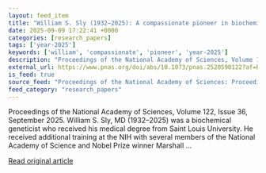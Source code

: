 ```yaml
---
layout: feed_item
title: "William S. Sly (1932–2025): A compassionate pioneer in biochemical genetics"
date: 2025-09-09 17:22:41 +0000
categories: [research_papers]
tags: ['year-2025']
keywords: ['william', 'compassionate', 'pioneer', 'year-2025']
description: "Proceedings of the National Academy of Sciences, Volume 122, Issue 36, September 2025"
external_url: https://www.pnas.org/doi/abs/10.1073/pnas.2520590122?af=R
is_feed: true
source_feed: "Proceedings of the National Academy of Sciences: Proceedings of the National Academy of Sciences: Table of Contents"
feed_category: "research_papers"
---
```


Proceedings of the National Academy of Sciences, Volume 122, Issue 36, September 2025. William S. Sly, MD (1932–2025) was a biochemical geneticist who received his medical degree from Saint Louis University. He received additional training at the NIH with several members of the National Academy of Science and Nobel Prize winner Marshall ...

[Read original article](https://www.pnas.org/doi/abs/10.1073/pnas.2520590122?af=R)

